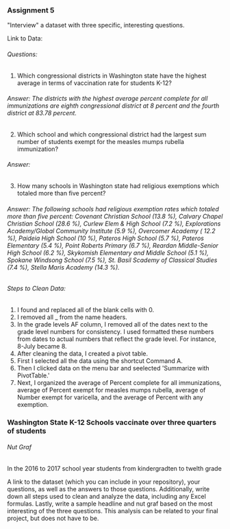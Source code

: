 ### Assignment 5


"Interview" a dataset with three specific, interesting questions.

Link to Data: 

###### Questions:

1. Which congressional districts in Washington state have the highest average in terms of vaccination rate for students K-12? 
###### Answer: The districts with the highest average percent complete for all immunizations are eighth congressional district at 8 percent and the fourth district at 83.78 percent. 

2. Which school and which congressional district had the largest sum number of students exempt for the measles mumps rubella immunization? 
###### Answer: 

3. How many schools in Washington state had religious exemptions which totaled more than five percent? 
###### Answer: The following schools had religious exemption rates which totaled more than five percent: Covenant Christian School (13.8 %), Calvary Chapel Christian School (28.6 %), Curlew Elem & High School (7.2 %), Explorations Academy/Global Community Institute (5.9 %), Overcomer Academy ( 12.2 %), Paideia High School (10 %), Pateros High School (5.7 %), Pateros Elementary (5.4 %), Point Roberts Primary (6.7 %), Reardan Middle-Senior High School (6.2 %), Skykomish Elementary and Middle School (5.1 %), Spokane Windsong School (7.5 %), St. Basil Scademy of Classical Studies (7.4 %), Stella Maris Academy (14.3 %). 


###### Steps to Clean Data: 

1. I found and replaced all of the blank cells with 0. 
2. I removed all _ from the name headers. 
3. In the grade levels AF column, I removed all of the dates next to the grade level numbers for consistency. I used formatted these numbers from dates to actual numbers that reflect the grade level. For instance, 8-July became 8. 
4. After cleaning the data, I created a pivot table.
5. First I selected all the data using the shortcut Command A.
6. Then I clicked data on the menu bar and seelected 'Summarize with PivotTable.'
7. Next, I organized the average of Percent complete for all immunizations, average of Percent exempt for measles mumps rubella, average of Number exempt for varicella, and the average of Percent with any exemption. 

### Washington State K-12 Schools vaccinate over three quarters of students 

###### Nut Graf 

In the 2016 to 2017 school year students from kindergradten to twelth grade



A link to the dataset (which you can include in your repository), your questions, as well as the answers to those questions.
Additionally, write down all steps used to clean and analyze the data, including any Excel formulas.
Lastly, write a sample headline and nut graf based on the most interesting of the three questions.
This analysis can be related to your final project, but does not have to be.
